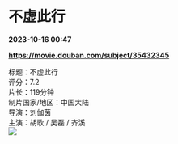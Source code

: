 # 不虚此行

**2023-10-16 00:47**

**https://movie.douban.com/subject/35432345**

标题：不虚此行  
评分：7.2  
片长：119分钟  
制片国家/地区：中国大陆  
导演：刘伽茵  
主演：胡歌 / 吴磊 / 齐溪  
![](https://img2.doubanio.com/view/photo/s_ratio_poster/public/p2897502151.jpg)